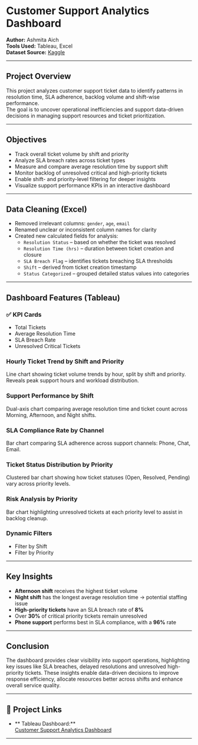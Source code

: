 #  Customer Support Analytics Dashboard

**Author:** Ashmita Aich  
**Tools Used:** Tableau, Excel  
**Dataset Source:** [Kaggle](https://www.kaggle.com)

---

##  Project Overview

This project analyzes customer support ticket data to identify patterns in resolution time, SLA adherence, backlog volume and shift-wise performance.  
The goal is to uncover operational inefficiencies and support data-driven decisions in managing support resources and ticket prioritization.

---

##  Objectives

- Track overall ticket volume by shift and priority  
- Analyze SLA breach rates across ticket types  
- Measure and compare average resolution time by support shift  
- Monitor backlog of unresolved critical and high-priority tickets  
- Enable shift- and priority-level filtering for deeper insights  
- Visualize support performance KPIs in an interactive dashboard  

---

##  Data Cleaning (Excel)

- Removed irrelevant columns: `gender`, `age`, `email`  
- Renamed unclear or inconsistent column names for clarity  
- Created new calculated fields for analysis:
  - `Resolution Status` – based on whether the ticket was resolved  
  - `Resolution Time (hrs)` – duration between ticket creation and closure  
  - `SLA Breach Flag` – identifies tickets breaching SLA thresholds  
  - `Shift` – derived from ticket creation timestamp  
  - `Status Categorized` – grouped detailed status values into categories  

---

##  Dashboard Features (Tableau)

### ✅ KPI Cards
- Total Tickets  
- Average Resolution Time  
- SLA Breach Rate  
- Unresolved Critical Tickets  

###  Hourly Ticket Trend by Shift and Priority
Line chart showing ticket volume trends by hour, split by shift and priority. Reveals peak support hours and workload distribution.

###  Support Performance by Shift
Dual-axis chart comparing average resolution time and ticket count across Morning, Afternoon, and Night shifts.

###  SLA Compliance Rate by Channel
Bar chart comparing SLA adherence across support channels: Phone, Chat, Email.

###  Ticket Status Distribution by Priority
Clustered bar chart showing how ticket statuses (Open, Resolved, Pending) vary across priority levels.

###  Risk Analysis by Priority
Bar chart highlighting unresolved tickets at each priority level to assist in backlog cleanup.

###  Dynamic Filters
- Filter by Shift  
- Filter by Priority  

---

##  Key Insights

- **Afternoon shift** receives the highest ticket volume  
- **Night shift** has the longest average resolution time → potential staffing issue  
- **High-priority tickets** have an SLA breach rate of **8%**  
- Over **30%** of critical priority tickets remain unresolved  
- **Phone support** performs best in SLA compliance, with a **96%** rate  

---

##  Conclusion

The dashboard provides clear visibility into support operations, highlighting key issues like SLA breaches, delayed resolutions and unresolved high-priority tickets. These insights enable data-driven decisions to improve response efficiency, allocate resources better across shifts and enhance overall service quality.

---

## 🔗 Project Links

- ** Tableau Dashboard:**  
  [Customer Support Analytics Dashboard](https://public.tableau.com/views/CustomerSupportAnalyticsDashboard/CustomerSupportAnalyticsDashboard?:language=en-US&:sid=&:redirect=auth&:display_count=n&:origin=viz_share_link)

---
